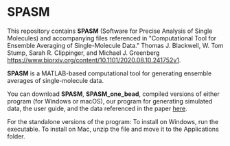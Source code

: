 # SPASM
This repository contains **SPASM** (Software for Precise Analysis of Single Molecules) and accompanying files referenced in "Computational Tool for Ensemble Averaging of Single-Molecule Data." Thomas J. Blackwell, W. Tom Stump, Sarah R. Clippinger, and Michael J. Greenberg https://www.biorxiv.org/content/10.1101/2020.08.10.241752v1.

**SPASM** is a MATLAB-based computational tool for generating ensemble averages of single-molecule data.

You can download **SPASM**, **SPASM_one_bead**, compiled versions of either program (for Windows or macOS), our program for generating simulated data, the user guide, and the data referenced in the paper [here](https://github.com/GreenbergLab/SPASM/releases/tag/v1.0).

For the standalone versions of the program: To install on Windows, run the executable. To install on Mac, unzip the file and move it to the Applications folder.
